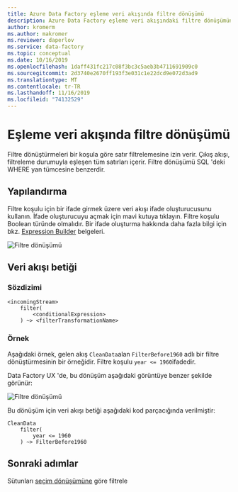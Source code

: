 ```yaml
---
title: Azure Data Factory eşleme veri akışında filtre dönüşümü
description: Azure Data Factory eşleme veri akışındaki filtre dönüşümünü kullanarak satırları filtreleme
author: kromerm
ms.author: makromer
ms.reviewer: daperlov
ms.service: data-factory
ms.topic: conceptual
ms.date: 10/16/2019
ms.openlocfilehash: 1daff431fc217c08f3bc3c5aeb3b4711691909c0
ms.sourcegitcommit: 2d3740e2670ff193f3e031c1e22dcd9e072d3ad9
ms.translationtype: MT
ms.contentlocale: tr-TR
ms.lasthandoff: 11/16/2019
ms.locfileid: "74132529"
---
```

# <a name="filter-transformation-in-mapping-data-flow"></a>Eşleme veri akışında filtre dönüşümü

Filtre dönüştürmeleri bir koşula göre satır filtrelemesine izin verir. Çıkış akışı, filtreleme durumuyla eşleşen tüm satırları içerir. Filtre dönüşümü SQL 'deki WHERE yan tümcesine benzerdir.

## <a name="configuration"></a>Yapılandırma

Filtre koşulu için bir ifade girmek üzere veri akışı ifade oluşturucusunu kullanın. İfade oluşturucuyu açmak için mavi kutuya tıklayın. Filtre koşulu Boolean türünde olmalıdır. Bir ifade oluşturma hakkında daha fazla bilgi için bkz. [Expression Builder](concepts-data-flow-expression-builder.md) belgeleri.

![Filtre dönüşümü](media/data-flow/filter1.png "Filtre dönüşümü")

## <a name="data-flow-script"></a>Veri akışı betiği

### <a name="syntax"></a>Sözdizimi

```
<incomingStream>
    filter(
        <conditionalExpression>
    ) ~> <filterTransformationName>
```

### <a name="example"></a>Örnek

Aşağıdaki örnek, gelen akış `CleanData`alan `FilterBefore1960` adlı bir filtre dönüştürmesinin bir örneğidir. Filtre koşulu `year <= 1960`ifadedir.

Data Factory UX 'de, bu dönüşüm aşağıdaki görüntüye benzer şekilde görünür:

![Filtre dönüşümü](media/data-flow/filter1.png "Filtre dönüşümü")

Bu dönüşüm için veri akışı betiği aşağıdaki kod parçacığında verilmiştir:

```
CleanData
    filter(
        year <= 1960
    ) ~> FilterBefore1960

```

## <a name="next-steps"></a>Sonraki adımlar

Sütunları [seçim dönüşümüne](data-flow-select.md) göre filtrele
